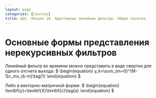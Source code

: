 ```yaml
---
layout: page
categories: [courses]
title: ЦОС. Лекция 10. Адаптивные линейные фильтры. Общие понятия.
---
```


# Основные формы представления нерекурсивных фильтров

Линейный фильтр во времени можно представить в виде свертки для одного отсчета выхода:
$
\begin{equation}
y_k=\sum_{m=0}^{M-1}c_mx_{k-m}\tag{1}
\end{equation}
$

Либо в векторно-матричной форме:
$
\begin{equation}
\textbf{y}=\textbf{X}\textbf{c}\tag{a}
\end{equation}
$
